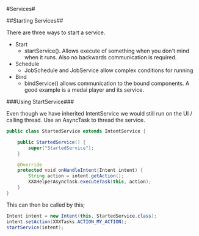#Services#

##Starting Services##

There are three ways to start a service.

- Start
	- startService(). Allows execute of something when you don't mind when it runs. Also no backwards communication is required.
- Schedule
	- JobSchedule and JobService allow complex conditions for running
- Bind
	- bindService() allows communication to the bound components. A good example is a medai player and its service.


###Using StartService###

Even though we have inherited IntentService we would still run on the UI / calling thread. Use an AsyncTask to thread the service.

```java
public class StartedService extends IntentService {

    public StartedService() {
        super("StartedService");
    }

    @Override
    protected void onHandleIntent(Intent intent) {
        String action = intent.getAction();
        XXXHelperAsyncTask.executeTask(this, action);
    }
}
```

This can then be called by this;

```java
Intent intent = new Intent(this, StartedService.class);
intent.setAction(XXXTasks.ACTION_MY_ACTION);
startService(intent);
```